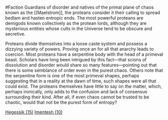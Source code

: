 #Faction
Guardians of disorder and natives of the primal plane of chaos known as the [[Maelstrom]], the proteans consider it their calling to spread bedlam and hasten entropic ends. The most powerful proteans are demigods known collectively as the protean lords, although they are mysterious entities whose cults in the Universe tend to be obscure and secretive.  
  
Proteans divide themselves into a loose caste system and possess a dizzying variety of powers. Proving once an for all that anarchy leads to coercion. Most proteans have a serpentine body with the head of a primeval beast. Scholars have long been intrigued by this fact—that scions of dissolution and disorder would share so many features—pointing out that there is some semblance of order even in the purest chaos. Others note that the serpentine form is one of the most primeval shapes, perhaps suggesting that in a reality at the dawn of time, such shapes were all that could exist. The proteans themselves have little to say on the matter, which, perhaps ironically, only adds to the confusion and lack of consensus surrounding their kind. After all, if even chaos cannot be trusted to be chaotic, would that not be the purest form of entropy?

[Hegessik (15)](https://2e.aonprd.com/Monsters.aspx?ID=1019)
[Imentesh (10)](https://2e.aonprd.com/Monsters.aspx?ID=766)